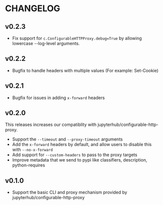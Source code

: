 # CHANGELOG

## v0.2.3

- Fix support for `c.ConfigurableHTTPProxy.debug=True` by allowing lowercase --log-level
  arguments.

## v0.2.2

- Bugfix to handle headers with multiple values (For example: Set-Cookie)

## v0.2.1

- Bugfix for issues in adding `x-forward` headers

## v0.2.0

This releases increases our compatiblity with jupyterhub/configurable-http-proxy.

- Support the `--timeout` and `--proxy-timeout` arguments
- Add the `x-forward` headers by default, and allow users to disable this with `--no-x-forward`
- Add support for `--custom-headers` to pass to the proxy targets
- Improve metadata that we send to pypi like classifiers, description, python-requires

## v0.1.0

- Support the basic CLI and proxy mechanism provided by jupyterhub/configurable-http-proxy
